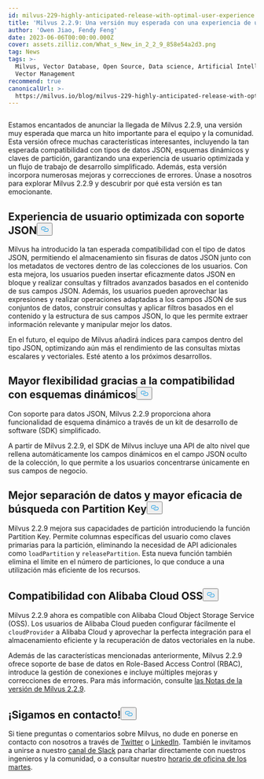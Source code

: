 ```yaml
---
id: milvus-229-highly-anticipated-release-with-optimal-user-experience.md
title: 'Milvus 2.2.9: Una versión muy esperada con una experiencia de usuario óptima'
author: 'Owen Jiao, Fendy Feng'
date: 2023-06-06T00:00:00.000Z
cover: assets.zilliz.com/What_s_New_in_2_2_9_858e54a2d3.png
tag: News
tags: >-
  Milvus, Vector Database, Open Source, Data science, Artificial Intelligence,
  Vector Management
recommend: true
canonicalUrl: >-
  https://milvus.io/blog/milvus-229-highly-anticipated-release-with-optimal-user-experience.md
---
```

<p>
  <span class="img-wrapper">
    <img translate="no" src="https://assets.zilliz.com/What_s_New_in_2_2_9_858e54a2d3.png" alt="" class="doc-image" id="" />
    <span></span>
  </span>
</p>
<p>Estamos encantados de anunciar la llegada de Milvus 2.2.9, una versión muy esperada que marca un hito importante para el equipo y la comunidad. Esta versión ofrece muchas características interesantes, incluyendo la tan esperada compatibilidad con tipos de datos JSON, esquemas dinámicos y claves de partición, garantizando una experiencia de usuario optimizada y un flujo de trabajo de desarrollo simplificado. Además, esta versión incorpora numerosas mejoras y correcciones de errores. Únase a nosotros para explorar Milvus 2.2.9 y descubrir por qué esta versión es tan emocionante.</p>
<h2 id="Optimized-user-experience-with-JSON-support" class="common-anchor-header">Experiencia de usuario optimizada con soporte JSON<button data-href="#Optimized-user-experience-with-JSON-support" class="anchor-icon" translate="no">
      <svg translate="no"
        aria-hidden="true"
        focusable="false"
        height="20"
        version="1.1"
        viewBox="0 0 16 16"
        width="16"
      >
        <path
          fill="#0092E4"
          fill-rule="evenodd"
          d="M4 9h1v1H4c-1.5 0-3-1.69-3-3.5S2.55 3 4 3h4c1.45 0 3 1.69 3 3.5 0 1.41-.91 2.72-2 3.25V8.59c.58-.45 1-1.27 1-2.09C10 5.22 8.98 4 8 4H4c-.98 0-2 1.22-2 2.5S3 9 4 9zm9-3h-1v1h1c1 0 2 1.22 2 2.5S13.98 12 13 12H9c-.98 0-2-1.22-2-2.5 0-.83.42-1.64 1-2.09V6.25c-1.09.53-2 1.84-2 3.25C6 11.31 7.55 13 9 13h4c1.45 0 3-1.69 3-3.5S14.5 6 13 6z"
        ></path>
      </svg>
    </button></h2><p>Milvus ha introducido la tan esperada compatibilidad con el tipo de datos JSON, permitiendo el almacenamiento sin fisuras de datos JSON junto con los metadatos de vectores dentro de las colecciones de los usuarios. Con esta mejora, los usuarios pueden insertar eficazmente datos JSON en bloque y realizar consultas y filtrados avanzados basados en el contenido de sus campos JSON. Además, los usuarios pueden aprovechar las expresiones y realizar operaciones adaptadas a los campos JSON de sus conjuntos de datos, construir consultas y aplicar filtros basados en el contenido y la estructura de sus campos JSON, lo que les permite extraer información relevante y manipular mejor los datos.</p>
<p>En el futuro, el equipo de Milvus añadirá índices para campos dentro del tipo JSON, optimizando aún más el rendimiento de las consultas mixtas escalares y vectoriales. Esté atento a los próximos desarrollos.</p>
<h2 id="Added-flexibility-with-support-for-dynamic-schema" class="common-anchor-header">Mayor flexibilidad gracias a la compatibilidad con esquemas dinámicos<button data-href="#Added-flexibility-with-support-for-dynamic-schema" class="anchor-icon" translate="no">
      <svg translate="no"
        aria-hidden="true"
        focusable="false"
        height="20"
        version="1.1"
        viewBox="0 0 16 16"
        width="16"
      >
        <path
          fill="#0092E4"
          fill-rule="evenodd"
          d="M4 9h1v1H4c-1.5 0-3-1.69-3-3.5S2.55 3 4 3h4c1.45 0 3 1.69 3 3.5 0 1.41-.91 2.72-2 3.25V8.59c.58-.45 1-1.27 1-2.09C10 5.22 8.98 4 8 4H4c-.98 0-2 1.22-2 2.5S3 9 4 9zm9-3h-1v1h1c1 0 2 1.22 2 2.5S13.98 12 13 12H9c-.98 0-2-1.22-2-2.5 0-.83.42-1.64 1-2.09V6.25c-1.09.53-2 1.84-2 3.25C6 11.31 7.55 13 9 13h4c1.45 0 3-1.69 3-3.5S14.5 6 13 6z"
        ></path>
      </svg>
    </button></h2><p>Con soporte para datos JSON, Milvus 2.2.9 proporciona ahora funcionalidad de esquema dinámico a través de un kit de desarrollo de software (SDK) simplificado.</p>
<p>A partir de Milvus 2.2.9, el SDK de Milvus incluye una API de alto nivel que rellena automáticamente los campos dinámicos en el campo JSON oculto de la colección, lo que permite a los usuarios concentrarse únicamente en sus campos de negocio.</p>
<h2 id="Better-data-separation-and-enhanced-search-efficiency-with-Partition-Key" class="common-anchor-header">Mejor separación de datos y mayor eficacia de búsqueda con Partition Key<button data-href="#Better-data-separation-and-enhanced-search-efficiency-with-Partition-Key" class="anchor-icon" translate="no">
      <svg translate="no"
        aria-hidden="true"
        focusable="false"
        height="20"
        version="1.1"
        viewBox="0 0 16 16"
        width="16"
      >
        <path
          fill="#0092E4"
          fill-rule="evenodd"
          d="M4 9h1v1H4c-1.5 0-3-1.69-3-3.5S2.55 3 4 3h4c1.45 0 3 1.69 3 3.5 0 1.41-.91 2.72-2 3.25V8.59c.58-.45 1-1.27 1-2.09C10 5.22 8.98 4 8 4H4c-.98 0-2 1.22-2 2.5S3 9 4 9zm9-3h-1v1h1c1 0 2 1.22 2 2.5S13.98 12 13 12H9c-.98 0-2-1.22-2-2.5 0-.83.42-1.64 1-2.09V6.25c-1.09.53-2 1.84-2 3.25C6 11.31 7.55 13 9 13h4c1.45 0 3-1.69 3-3.5S14.5 6 13 6z"
        ></path>
      </svg>
    </button></h2><p>Milvus 2.2.9 mejora sus capacidades de partición introduciendo la función Partition Key. Permite columnas específicas del usuario como claves primarias para la partición, eliminando la necesidad de API adicionales como <code translate="no">loadPartition</code> y <code translate="no">releasePartition</code>. Esta nueva función también elimina el límite en el número de particiones, lo que conduce a una utilización más eficiente de los recursos.</p>
<h2 id="Support-for-Alibaba-Cloud-OSS" class="common-anchor-header">Compatibilidad con Alibaba Cloud OSS<button data-href="#Support-for-Alibaba-Cloud-OSS" class="anchor-icon" translate="no">
      <svg translate="no"
        aria-hidden="true"
        focusable="false"
        height="20"
        version="1.1"
        viewBox="0 0 16 16"
        width="16"
      >
        <path
          fill="#0092E4"
          fill-rule="evenodd"
          d="M4 9h1v1H4c-1.5 0-3-1.69-3-3.5S2.55 3 4 3h4c1.45 0 3 1.69 3 3.5 0 1.41-.91 2.72-2 3.25V8.59c.58-.45 1-1.27 1-2.09C10 5.22 8.98 4 8 4H4c-.98 0-2 1.22-2 2.5S3 9 4 9zm9-3h-1v1h1c1 0 2 1.22 2 2.5S13.98 12 13 12H9c-.98 0-2-1.22-2-2.5 0-.83.42-1.64 1-2.09V6.25c-1.09.53-2 1.84-2 3.25C6 11.31 7.55 13 9 13h4c1.45 0 3-1.69 3-3.5S14.5 6 13 6z"
        ></path>
      </svg>
    </button></h2><p>Milvus 2.2.9 ahora es compatible con Alibaba Cloud Object Storage Service (OSS). Los usuarios de Alibaba Cloud pueden configurar fácilmente el <code translate="no">cloudProvider</code> a Alibaba Cloud y aprovechar la perfecta integración para el almacenamiento eficiente y la recuperación de datos vectoriales en la nube.</p>
<p>Además de las características mencionadas anteriormente, Milvus 2.2.9 ofrece soporte de base de datos en Role-Based Access Control (RBAC), introduce la gestión de conexiones e incluye múltiples mejoras y correcciones de errores. Para más información, consulte <a href="https://milvus.io/docs/release_notes.md">las Notas de la versión de Milvus 2.2.9</a>.</p>
<h2 id="Let’s-keep-in-touch" class="common-anchor-header">¡Sigamos en contacto!<button data-href="#Let’s-keep-in-touch" class="anchor-icon" translate="no">
      <svg translate="no"
        aria-hidden="true"
        focusable="false"
        height="20"
        version="1.1"
        viewBox="0 0 16 16"
        width="16"
      >
        <path
          fill="#0092E4"
          fill-rule="evenodd"
          d="M4 9h1v1H4c-1.5 0-3-1.69-3-3.5S2.55 3 4 3h4c1.45 0 3 1.69 3 3.5 0 1.41-.91 2.72-2 3.25V8.59c.58-.45 1-1.27 1-2.09C10 5.22 8.98 4 8 4H4c-.98 0-2 1.22-2 2.5S3 9 4 9zm9-3h-1v1h1c1 0 2 1.22 2 2.5S13.98 12 13 12H9c-.98 0-2-1.22-2-2.5 0-.83.42-1.64 1-2.09V6.25c-1.09.53-2 1.84-2 3.25C6 11.31 7.55 13 9 13h4c1.45 0 3-1.69 3-3.5S14.5 6 13 6z"
        ></path>
      </svg>
    </button></h2><p>Si tiene preguntas o comentarios sobre Milvus, no dude en ponerse en contacto con nosotros a través de <a href="https://twitter.com/milvusio">Twitter</a> o <a href="https://www.linkedin.com/company/the-milvus-project">LinkedIn</a>. También le invitamos a unirse a nuestro <a href="https://milvus.io/slack/">canal de Slack</a> para charlar directamente con nuestros ingenieros y la comunidad, o a consultar nuestro <a href="https://us02web.zoom.us/meeting/register/tZ0pcO6vrzsuEtVAuGTpNdb6lGnsPBzGfQ1T#/registration">horario de oficina de los martes</a>.</p>
